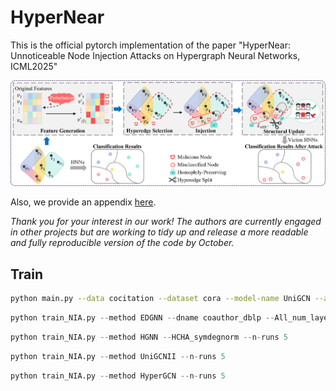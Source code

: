 # HyperNear
This is the official pytorch implementation of the paper "HyperNear: Unnoticeable Node Injection Attacks on Hypergraph Neural Networks, ICML2025"

![model](https://github.com/ca1man-2022/HyperNear/blob/main/model.png)

Also, we provide an appendix [here](https://github.com/ca1man-2022/HyperNear/blob/main/Appendix_HyperNear.pdf).

*Thank you for your interest in our work! The authors are currently engaged in other projects but are working to tidy up and release a more readable and fully reproducible version of the code by October.*

## Train

```bash
python main.py --data cocitation --dataset cora --model-name UniGCN --add-self-loop --n-runs 5
```

```python
python train_NIA.py --method EDGNN --dname coauthor_dblp --All_num_layers 1 --MLP_num_layers 0 --MLP2_num_layers 0 --MLP3_num_layers 1 --Classifier_num_layers 2 --MLP_hidden 128 --Classifier_hidden 96 --aggregate mean --restart_alpha 0.0 --lr 0.001 --wd 0 --epochs 200 --runs 10 --n-runs 5
```

```python
python train_NIA.py --method HGNN --HCHA_symdegnorm --n-runs 5
```

```python
python train_NIA.py --method UniGCNII --n-runs 5
```

```python
python train_NIA.py --method HyperGCN --n-runs 5
```
